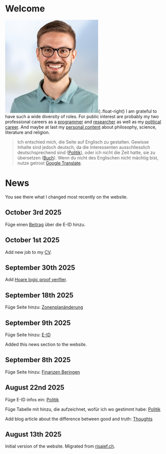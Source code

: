 # Welcome

![Protrait](assets/images/Portrait_bg.jpg){:.float-right}
I am grateful to have such a wide diversity of roles. For public interest are probably my two professional careers as a [programmer](programming.md) and [researcher](research.md) as well as my [political career](politik.md). And maybe at last my [personal content](blog.md) about philosophy, science, literature and religion.

> Ich entschied mich, die Seite auf Englisch zu gestalten. Gewisse Inhalte sind jedoch deutsch, da die Interessenten ausschliesslich deutschsprechend sind ([Politik](/politik/)), oder ich nicht die Zeit hatte, sie zu übersetzen ([Buch](/book/the-book/)). Wenn du nicht des Englischen nicht mächtig bist, nutze getrost [Google Translate](https://retoweber-info.translate.goog/?_x_tr_sl=en&_x_tr_tl=de&_x_tr_hl=de&_x_tr_pto=wapp).

# News

You see there what I changed most recently on the website.

## October 3rd 2025

Füge einen [Beitrag](/politik/e-id/#eine-odyssee-durch-die-gewasser-von-ssi) über die E-ID hinzu.

## October 1st 2025

Add new job to my [CV](/programming/).

## September 30th 2025

Add [Hoare logic proof verifier](/research/hoare-logic/).

## September 18th 2025

Füge Seite hinzu: [Zonenplanänderung](/politik/zonenplanaenderung/)

## September 9th 2025

Füge Seite hinzu: [E-ID](/politik/e-id/)

Added this news section to the website.

## September 8th 2025

Füge Seite hinzu: [Finanzen Beringen](/politik/finanzen-beringen/)

## August 22nd 2025

Füge E-ID infos ein: [Politik](/politik/)

Füge Tabelle mit hinzu, die aufzeichnet, wofür ich wo gestimmt habe: [Politik](/politik/)

Add blog article about the difference between good and truth: [Thoughts](/blog/toughts/)

## August 13th 2025

Initial version of the website. Migrated from [risajef.ch](https://risajef.ch).